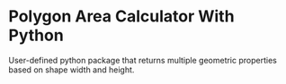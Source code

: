 # Polygon Area Calculator With Python
User-defined python package that returns multiple geometric properties based on shape width and height.
